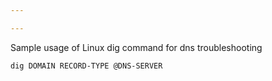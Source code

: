 ```yaml
---

---
```


Sample usage of Linux dig command for dns troubleshooting

`dig DOMAIN RECORD-TYPE @DNS-SERVER`
